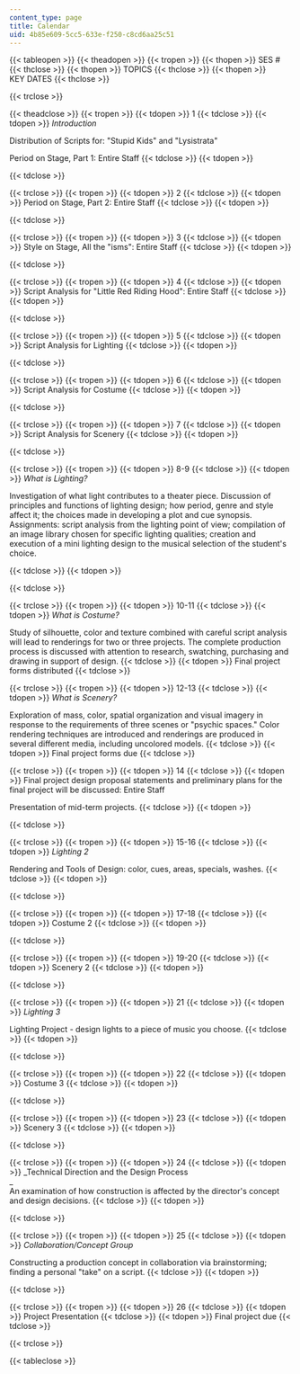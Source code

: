 ```yaml
---
content_type: page
title: Calendar
uid: 4b85e609-5cc5-633e-f250-c8cd6aa25c51
---
```


{{< tableopen >}}
{{< theadopen >}}
{{< tropen >}}
{{< thopen >}}
SES #
{{< thclose >}}
{{< thopen >}}
TOPICS
{{< thclose >}}
{{< thopen >}}
KEY DATES
{{< thclose >}}

{{< trclose >}}

{{< theadclose >}}
{{< tropen >}}
{{< tdopen >}}
1
{{< tdclose >}}
{{< tdopen >}}
_Introduction_  
  
Distribution of Scripts for: "Stupid Kids" and "Lysistrata"  
  
Period on Stage, Part 1: Entire Staff
{{< tdclose >}}
{{< tdopen >}}

{{< tdclose >}}

{{< trclose >}}
{{< tropen >}}
{{< tdopen >}}
2
{{< tdclose >}}
{{< tdopen >}}
Period on Stage, Part 2: Entire Staff
{{< tdclose >}}
{{< tdopen >}}

{{< tdclose >}}

{{< trclose >}}
{{< tropen >}}
{{< tdopen >}}
3
{{< tdclose >}}
{{< tdopen >}}
Style on Stage, All the "isms": Entire Staff
{{< tdclose >}}
{{< tdopen >}}

{{< tdclose >}}

{{< trclose >}}
{{< tropen >}}
{{< tdopen >}}
4
{{< tdclose >}}
{{< tdopen >}}
Script Analysis for "Little Red Riding Hood": Entire Staff
{{< tdclose >}}
{{< tdopen >}}

{{< tdclose >}}

{{< trclose >}}
{{< tropen >}}
{{< tdopen >}}
5
{{< tdclose >}}
{{< tdopen >}}
Script Analysis for Lighting
{{< tdclose >}}
{{< tdopen >}}

{{< tdclose >}}

{{< trclose >}}
{{< tropen >}}
{{< tdopen >}}
6
{{< tdclose >}}
{{< tdopen >}}
Script Analysis for Costume
{{< tdclose >}}
{{< tdopen >}}

{{< tdclose >}}

{{< trclose >}}
{{< tropen >}}
{{< tdopen >}}
7
{{< tdclose >}}
{{< tdopen >}}
Script Analysis for Scenery
{{< tdclose >}}
{{< tdopen >}}

{{< tdclose >}}

{{< trclose >}}
{{< tropen >}}
{{< tdopen >}}
8-9
{{< tdclose >}}
{{< tdopen >}}
_What is Lighting?_  
  
Investigation of what light contributes to a theater piece. Discussion of principles and functions of lighting design; how period, genre and style affect it; the choices made in developing a plot and cue synopsis. Assignments: script analysis from the lighting point of view; compilation of an image library chosen for specific lighting qualities; creation and execution of a mini lighting design to the musical selection of the student's choice.  

{{< tdclose >}}
{{< tdopen >}}

{{< tdclose >}}

{{< trclose >}}
{{< tropen >}}
{{< tdopen >}}
10-11
{{< tdclose >}}
{{< tdopen >}}
_What is Costume?_  
  
Study of silhouette, color and texture combined with careful script analysis will lead to renderings for two or three projects. The complete production process is discussed with attention to research, swatching, purchasing and drawing in support of design.
{{< tdclose >}}
{{< tdopen >}}
Final project forms distributed
{{< tdclose >}}

{{< trclose >}}
{{< tropen >}}
{{< tdopen >}}
12-13
{{< tdclose >}}
{{< tdopen >}}
_What is Scenery?_  
  
Exploration of mass, color, spatial organization and visual imagery in response to the requirements of three scenes or "psychic spaces." Color rendering techniques are introduced and renderings are produced in several different media, including uncolored models.
{{< tdclose >}}
{{< tdopen >}}
Final project forms due
{{< tdclose >}}

{{< trclose >}}
{{< tropen >}}
{{< tdopen >}}
14
{{< tdclose >}}
{{< tdopen >}}
Final project design proposal statements and preliminary plans for the final project will be discussed: Entire Staff  
  
Presentation of mid-term projects.
{{< tdclose >}}
{{< tdopen >}}

{{< tdclose >}}

{{< trclose >}}
{{< tropen >}}
{{< tdopen >}}
15-16
{{< tdclose >}}
{{< tdopen >}}
_Lighting 2_  
  
Rendering and Tools of Design: color, cues, areas, specials, washes.
{{< tdclose >}}
{{< tdopen >}}

{{< tdclose >}}

{{< trclose >}}
{{< tropen >}}
{{< tdopen >}}
17-18
{{< tdclose >}}
{{< tdopen >}}
Costume 2
{{< tdclose >}}
{{< tdopen >}}

{{< tdclose >}}

{{< trclose >}}
{{< tropen >}}
{{< tdopen >}}
19-20
{{< tdclose >}}
{{< tdopen >}}
Scenery 2
{{< tdclose >}}
{{< tdopen >}}

{{< tdclose >}}

{{< trclose >}}
{{< tropen >}}
{{< tdopen >}}
21
{{< tdclose >}}
{{< tdopen >}}
_Lighting 3_  
  
Lighting Project - design lights to a piece of music you choose.
{{< tdclose >}}
{{< tdopen >}}

{{< tdclose >}}

{{< trclose >}}
{{< tropen >}}
{{< tdopen >}}
22
{{< tdclose >}}
{{< tdopen >}}
Costume 3
{{< tdclose >}}
{{< tdopen >}}

{{< tdclose >}}

{{< trclose >}}
{{< tropen >}}
{{< tdopen >}}
23
{{< tdclose >}}
{{< tdopen >}}
Scenery 3
{{< tdclose >}}
{{< tdopen >}}

{{< tdclose >}}

{{< trclose >}}
{{< tropen >}}
{{< tdopen >}}
24
{{< tdclose >}}
{{< tdopen >}}
_Technical Direction and the Design Process  
_  
An examination of how construction is affected by the director's concept and design decisions.
{{< tdclose >}}
{{< tdopen >}}

{{< tdclose >}}

{{< trclose >}}
{{< tropen >}}
{{< tdopen >}}
25
{{< tdclose >}}
{{< tdopen >}}
_Collaboration/Concept Group_  
  
Constructing a production concept in collaboration via brainstorming; finding a personal "take" on a script.
{{< tdclose >}}
{{< tdopen >}}

{{< tdclose >}}

{{< trclose >}}
{{< tropen >}}
{{< tdopen >}}
26
{{< tdclose >}}
{{< tdopen >}}
Project Presentation
{{< tdclose >}}
{{< tdopen >}}
Final project due
{{< tdclose >}}

{{< trclose >}}

{{< tableclose >}}